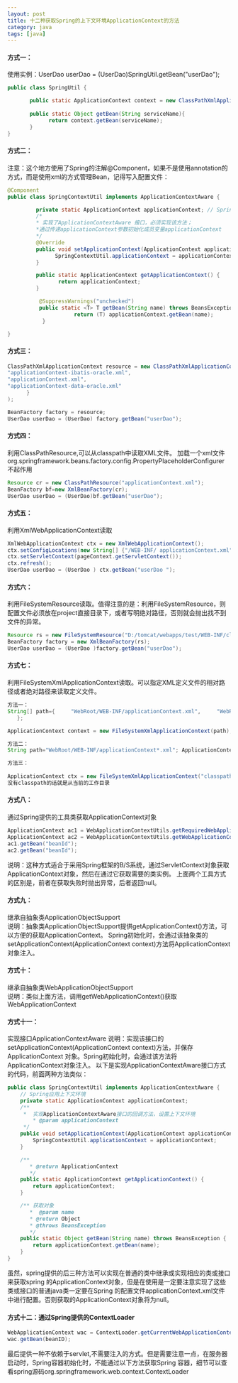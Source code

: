 ```yaml
---
layout: post
title: 十二种获取Spring的上下文环境ApplicationContext的方法
category: java
tags: [java]
---
```

#### 方式一：
使用实例：UserDao userDao = (UserDao)SpringUtil.getBean("userDao");
```java
public class SpringUtil {

       public static ApplicationContext context = new ClassPathXmlApplicationContext("applicationContext.xml");
 
       public static Object getBean(String serviceName){
             return context.getBean(serviceName);
       }
}
```
#### 方式二：
注意：这个地方使用了Spring的注解@Component，如果不是使用annotation的方式，而是使用xml的方式管理Bean，记得写入配置文件：
<bean id="springContextUtil" class="com.xxx.util.SpringContextUtil" singleton="true" />
```java
@Component
public class SpringContextUtil implements ApplicationContextAware {

         private static ApplicationContext applicationContext; // Spring应用上下文环境         
         /*          
         * 实现了ApplicationContextAware 接口，必须实现该方法；           
         *通过传递applicationContext参数初始化成员变量applicationContext          
         */
         @Override         
         public void setApplicationContext(ApplicationContext applicationContext) throws BeansException {
               SpringContextUtil.applicationContext = applicationContext;
         }

         public static ApplicationContext getApplicationContext() {
                return applicationContext;
         }

          @SuppressWarnings("unchecked")
          public static <T> T getBean(String name) throws BeansException {
                     return (T) applicationContext.getBean(name);
           }

}
```
####  方式三：
```java
ClassPathXmlApplicationContext resource = new ClassPathXmlApplicationContext(new String[]{       
"applicationContext-ibatis-oracle.xml",       
"applicationContext.xml",       
"applicationContext-data-oracle.xml"
      }
); 

BeanFactory factory = resource; 
UserDao userDao = (UserDao) factory.getBean("userDao");
```
#### 方式四：
利用ClassPathResource,可以从classpath中读取XML文件。
加载一个xml文件org.springframework.beans.factory.config.PropertyPlaceholderConfigurer不起作用
```java
Resource cr = new ClassPathResource("applicationContext.xml"); 
BeanFactory bf=new XmlBeanFactory(cr); 
UserDao userDao = (UserDao)bf.getBean("userDao");
```
#### 方式五：
利用XmlWebApplicationContext读取
```java
XmlWebApplicationContext ctx = new XmlWebApplicationContext(); 
ctx.setConfigLocations(new String[] {"/WEB-INF/ applicationContext.xml"); 
ctx.setServletContext(pageContext.getServletContext()); 
ctx.refresh(); 
UserDao userDao = (UserDao ) ctx.getBean("userDao ");
```
#### 方式六：
利用FileSystemResource读取。值得注意的是：利用FileSystemResource，则配置文件必须放在project直接目录下，或者写明绝对路径，否则就会抛出找不到文件的异常。
```java
Resource rs = new FileSystemResource("D:/tomcat/webapps/test/WEB-INF/classes/ applicationContext.xml"); 
BeanFactory factory = new XmlBeanFactory(rs); 
UserDao userDao = (UserDao )factory.getBean("userDao");
```
#### 方式七：
利用FileSystemXmlApplicationContext读取。可以指定XML定义文件的相对路径或者绝对路径来读取定义文件。
```java
方法一：
String[] path={     "WebRoot/WEB-INF/applicationContext.xml",     "WebRoot/WEB-INF/applicationContext_task.xml"
   }; 

ApplicationContext context = new FileSystemXmlApplicationContext(path);

方法二：
String path="WebRoot/WEB-INF/applicationContext*.xml"; ApplicationContext context = new FileSystemXmlApplicationContext(path);

方法三：
 
ApplicationContext ctx = new FileSystemXmlApplicationContext("classpath:地址");
没有classpath的话就是从当前的工作目录
```
#### 方式八：
通过Spring提供的工具类获取ApplicationContext对象 
```java
ApplicationContext ac1 = WebApplicationContextUtils.getRequiredWebApplicationContext(ServletContext sc);
ApplicationContext ac2 = WebApplicationContextUtils.getWebApplicationContext(ServletContext sc);
ac1.getBean("beanId");
ac2.getBean("beanId");
```
说明：这种方式适合于采用Spring框架的B/S系统，通过ServletContext对象获取ApplicationContext对象，然后在通过它获取需要的类实例。
上面两个工具方式的区别是，前者在获取失败时抛出异常，后者返回null。
#### 方式九：
继承自抽象类ApplicationObjectSupport  
说明：抽象类ApplicationObjectSupport提供getApplicationContext()方法，可以方便的获取ApplicationContext。 
Spring初始化时，会通过该抽象类的setApplicationContext(ApplicationContext context)方法将ApplicationContext 对象注入。
#### 方式十：
继承自抽象类WebApplicationObjectSupport  
说明：类似上面方法，调用getWebApplicationContext()获取WebApplicationContext  
#### 方式十一：
实现接口ApplicationContextAware 
说明：实现该接口的setApplicationContext(ApplicationContext context)方法，并保存ApplicationContext 对象。Spring初始化时，会通过该方法将ApplicationContext对象注入。 
以下是实现ApplicationContextAware接口方式的代码，前面两种方法类似：
```java
public class SpringContextUtil implements ApplicationContextAware {
	// Spring应用上下文环境
	private static ApplicationContext applicationContext;
	/**
	 *  实现ApplicationContextAware接口的回调方法，设置上下文环境
        * @param applicationContext
	 */
	public void setApplicationContext(ApplicationContext applicationContext) {
		SpringContextUtil.applicationContext = applicationContext;
	}

	/** 
       * @return ApplicationContext 
       */
	public static ApplicationContext getApplicationContext() {
		return applicationContext;
	}

	/** 获取对象
       *  @param name 
       * @return Object 
       * @throws BeansException 
       */
	public static Object getBean(String name) throws BeansException {
		return applicationContext.getBean(name);
	}
}
```
虽然，spring提供的后三种方法可以实现在普通的类中继承或实现相应的类或接口来获取spring 的ApplicationContext对象，但是在使用是一定要注意实现了这些类或接口的普通java类一定要在Spring 的配置文件applicationContext.xml文件中进行配置。否则获取的ApplicationContext对象将为null。
#### 方式十二：通过Spring提供的ContextLoader
```java
WebApplicationContext wac = ContextLoader.getCurrentWebApplicationContext();
wac.getBean(beanID);
```
最后提供一种不依赖于servlet,不需要注入的方式。但是需要注意一点，在服务器启动时，Spring容器初始化时，不能通过以下方法获取Spring 容器，细节可以查看spring源码org.springframework.web.context.ContextLoader
